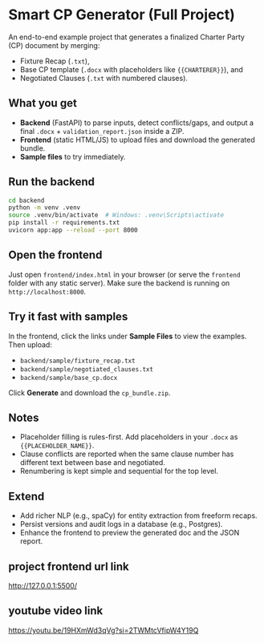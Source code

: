 # Smart CP Generator (Full Project)

An end-to-end example project that generates a finalized Charter Party (CP) document by merging:
- Fixture Recap (`.txt`),
- Base CP template (`.docx` with placeholders like `{{CHARTERER}}`), and
- Negotiated Clauses (`.txt` with numbered clauses).

## What you get
- **Backend** (FastAPI) to parse inputs, detect conflicts/gaps, and output a final `.docx` + `validation_report.json` inside a ZIP.
- **Frontend** (static HTML/JS) to upload files and download the generated bundle.
- **Sample files** to try immediately.

## Run the backend
```bash
cd backend
python -m venv .venv
source .venv/bin/activate  # Windows: .venv\Scripts\activate
pip install -r requirements.txt
uvicorn app:app --reload --port 8000
```

## Open the frontend
Just open `frontend/index.html` in your browser (or serve the `frontend` folder with any static server).
Make sure the backend is running on `http://localhost:8000`.

## Try it fast with samples
In the frontend, click the links under **Sample Files** to view the examples.
Then upload:
- `backend/sample/fixture_recap.txt`
- `backend/sample/negotiated_clauses.txt`
- `backend/sample/base_cp.docx`

Click **Generate** and download the `cp_bundle.zip`.

## Notes
- Placeholder filling is rules-first. Add placeholders in your `.docx` as `{{PLACEHOLDER_NAME}}`.
- Clause conflicts are reported when the same clause number has different text between base and negotiated.
- Renumbering is kept simple and sequential for the top level.

## Extend
- Add richer NLP (e.g., spaCy) for entity extraction from freeform recaps.
- Persist versions and audit logs in a database (e.g., Postgres).
- Enhance the frontend to preview the generated doc and the JSON report.
## project frontend url link 
http://127.0.0.1:5500/
## youtube video link
https://youtu.be/19HXmWd3qVg?si=2TWMtcVfipW4Y19Q
